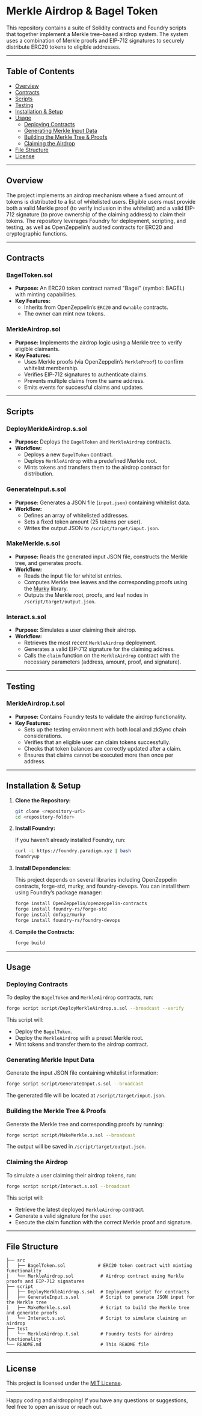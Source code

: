 # Merkle Airdrop & Bagel Token

This repository contains a suite of Solidity contracts and Foundry scripts that together implement a Merkle tree–based airdrop system. The system uses a combination of Merkle proofs and EIP-712 signatures to securely distribute ERC20 tokens to eligible addresses.

---

## Table of Contents

- [Overview](#overview)
- [Contracts](#contracts)
- [Scripts](#scripts)
- [Testing](#testing)
- [Installation & Setup](#installation--setup)
- [Usage](#usage)
  - [Deploying Contracts](#deploying-contracts)
  - [Generating Merkle Input Data](#generating-merkle-input-data)
  - [Building the Merkle Tree & Proofs](#building-the-merkle-tree--proofs)
  - [Claiming the Airdrop](#claiming-the-airdrop)
- [File Structure](#file-structure)
- [License](#license)

---

## Overview

The project implements an airdrop mechanism where a fixed amount of tokens is distributed to a list of whitelisted users. Eligible users must provide both a valid Merkle proof (to verify inclusion in the whitelist) and a valid EIP-712 signature (to prove ownership of the claiming address) to claim their tokens. The repository leverages Foundry for deployment, scripting, and testing, as well as OpenZeppelin’s audited contracts for ERC20 and cryptographic functions.

---

## Contracts

### BagelToken.sol

- **Purpose:** An ERC20 token contract named "Bagel" (symbol: BAGEL) with minting capabilities.
- **Key Features:**
  - Inherits from OpenZeppelin’s `ERC20` and `Ownable` contracts.
  - The owner can mint new tokens.

### MerkleAirdrop.sol

- **Purpose:** Implements the airdrop logic using a Merkle tree to verify eligible claimants.
- **Key Features:**
  - Uses Merkle proofs (via OpenZeppelin’s `MerkleProof`) to confirm whitelist membership.
  - Verifies EIP-712 signatures to authenticate claims.
  - Prevents multiple claims from the same address.
  - Emits events for successful claims and updates.

---

## Scripts

### DeployMerkleAirdrop.s.sol

- **Purpose:** Deploys the `BagelToken` and `MerkleAirdrop` contracts.
- **Workflow:**
  - Deploys a new `BagelToken` contract.
  - Deploys `MerkleAirdrop` with a predefined Merkle root.
  - Mints tokens and transfers them to the airdrop contract for distribution.

### GenerateInput.s.sol

- **Purpose:** Generates a JSON file (`input.json`) containing whitelist data.
- **Workflow:**
  - Defines an array of whitelisted addresses.
  - Sets a fixed token amount (25 tokens per user).
  - Writes the output JSON to `/script/target/input.json`.

### MakeMerkle.s.sol

- **Purpose:** Reads the generated input JSON file, constructs the Merkle tree, and generates proofs.
- **Workflow:**
  - Reads the input file for whitelist entries.
  - Computes Merkle tree leaves and the corresponding proofs using the [Murky](https://github.com/dmfxyz/murky) library.
  - Outputs the Merkle root, proofs, and leaf nodes in `/script/target/output.json`.

### Interact.s.sol

- **Purpose:** Simulates a user claiming their airdrop.
- **Workflow:**
  - Retrieves the most recent `MerkleAirdrop` deployment.
  - Generates a valid EIP-712 signature for the claiming address.
  - Calls the `claim` function on the `MerkleAirdrop` contract with the necessary parameters (address, amount, proof, and signature).

---

## Testing

### MerkleAirdrop.t.sol

- **Purpose:** Contains Foundry tests to validate the airdrop functionality.
- **Key Features:**
  - Sets up the testing environment with both local and zkSync chain considerations.
  - Verifies that an eligible user can claim tokens successfully.
  - Checks that token balances are correctly updated after a claim.
  - Ensures that claims cannot be executed more than once per address.

---

## Installation & Setup

1. **Clone the Repository:**

   ```bash
   git clone <repository-url>
   cd <repository-folder>
   ```

2. **Install Foundry:**

   If you haven't already installed Foundry, run:

   ```bash
   curl -L https://foundry.paradigm.xyz | bash
   foundryup
   ```

3. **Install Dependencies:**

   This project depends on several libraries including OpenZeppelin contracts, forge-std, murky, and foundry-devops. You can install them using Foundry’s package manager:

   ```bash
   forge install OpenZeppelin/openzeppelin-contracts
   forge install foundry-rs/forge-std
   forge install dmfxyz/murky
   forge install foundry-rs/foundry-devops
   ```

4. **Compile the Contracts:**

   ```bash
   forge build
   ```

---

## Usage

### Deploying Contracts

To deploy the `BagelToken` and `MerkleAirdrop` contracts, run:

```bash
forge script script/DeployMerkleAirdrop.s.sol --broadcast --verify
```

This script will:
- Deploy the `BagelToken`.
- Deploy the `MerkleAirdrop` with a preset Merkle root.
- Mint tokens and transfer them to the airdrop contract.

### Generating Merkle Input Data

Generate the input JSON file containing whitelist information:

```bash
forge script script/GenerateInput.s.sol --broadcast
```

The generated file will be located at `/script/target/input.json`.

### Building the Merkle Tree & Proofs

Generate the Merkle tree and corresponding proofs by running:

```bash
forge script script/MakeMerkle.s.sol --broadcast
```

The output will be saved in `/script/target/output.json`.

### Claiming the Airdrop

To simulate a user claiming their airdrop tokens, run:

```bash
forge script script/Interact.s.sol --broadcast
```

This script will:
- Retrieve the latest deployed `MerkleAirdrop` contract.
- Generate a valid signature for the user.
- Execute the claim function with the correct Merkle proof and signature.

---

## File Structure

```
├── src
│   ├── BagelToken.sol            # ERC20 token contract with minting functionality
│   └── MerkleAirdrop.sol          # Airdrop contract using Merkle proofs and EIP-712 signatures
├── script
│   ├── DeployMerkleAirdrop.s.sol  # Deployment script for contracts
│   ├── GenerateInput.s.sol        # Script to generate JSON input for the Merkle tree
│   ├── MakeMerkle.s.sol           # Script to build the Merkle tree and generate proofs
│   └── Interact.s.sol             # Script to simulate claiming an airdrop
├── test
│   └── MerkleAirdrop.t.sol        # Foundry tests for airdrop functionality
└── README.md                      # This README file
```

---

## License

This project is licensed under the [MIT License](LICENSE).

---

Happy coding and airdropping! If you have any questions or suggestions, feel free to open an issue or reach out.
